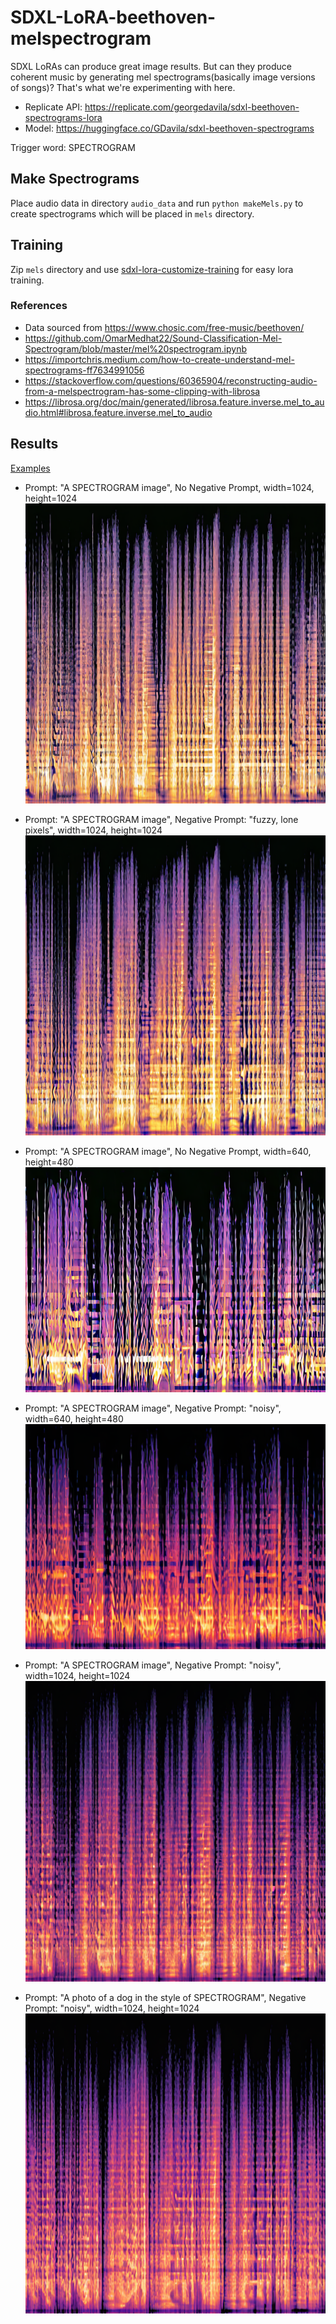 # SDXL-LoRA-beethoven-melspectrogram

SDXL LoRAs can produce great image results. But can they produce coherent music by generating mel spectrograms(basically image versions of songs)? That's what we're experimenting with here.

- Replicate API: https://replicate.com/georgedavila/sdxl-beethoven-spectrograms-lora
- Model: https://huggingface.co/GDavila/sdxl-beethoven-spectrograms

Trigger word: SPECTROGRAM

## Make Spectrograms

Place audio data in directory `audio_data` and run `python makeMels.py` to create spectrograms which will be placed in `mels` directory. 

## Training
Zip `mels` directory and use [sdxl-lora-customize-training](https://replicate.com/zylim0702/sdxl-lora-customize-training) for easy lora training. 


### References 

- Data sourced from https://www.chosic.com/free-music/beethoven/
- https://github.com/OmarMedhat22/Sound-Classification-Mel-Spectrogram/blob/master/mel%20spectrogram.ipynb
- https://importchris.medium.com/how-to-create-understand-mel-spectrograms-ff7634991056
- https://stackoverflow.com/questions/60365904/reconstructing-audio-from-a-melspectrogram-has-some-clipping-with-librosa
- https://librosa.org/doc/main/generated/librosa.feature.inverse.mel_to_audio.html#librosa.feature.inverse.mel_to_audio

## Results

[Examples](https://replicate.com/georgedavila/sdxl-beethoven-spectrograms-lora/examples)

- Prompt: "A SPECTROGRAM image", No Negative Prompt, width=1024, height=1024
![res1](results/res1.png)

- Prompt: "A SPECTROGRAM image", Negative Prompt: "fuzzy, lone pixels", width=1024, height=1024
![res2](results/res2.png)

- Prompt: "A SPECTROGRAM image", No Negative Prompt, width=640, height=480
![res3](results/res3.png)

- Prompt: "A SPECTROGRAM image", Negative Prompt: "noisy", width=640, height=480
![res4](results/res4.png)

- Prompt: "A SPECTROGRAM image", Negative Prompt: "noisy", width=1024, height=1024
![res5](results/res5.png)

- Prompt: "A photo of a dog in the style of SPECTROGRAM", Negative Prompt: "noisy", width=1024, height=1024
![res6](results/res6.png)

